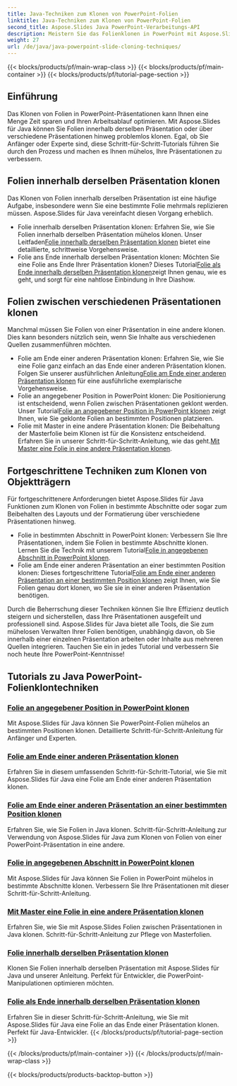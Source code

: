 ```yaml
---
title: Java-Techniken zum Klonen von PowerPoint-Folien
linktitle: Java-Techniken zum Klonen von PowerPoint-Folien
second_title: Aspose.Slides Java PowerPoint-Verarbeitungs-API
description: Meistern Sie das Folienklonen in PowerPoint mit Aspose.Slides für Java. Lernen Sie, Folien innerhalb derselben Präsentation oder über mehrere Präsentationen hinweg nahtlos zu klonen.
weight: 27
url: /de/java/java-powerpoint-slide-cloning-techniques/
---
```


{{< blocks/products/pf/main-wrap-class >}}
{{< blocks/products/pf/main-container >}}
{{< blocks/products/pf/tutorial-page-section >}}

##  Einführung

Das Klonen von Folien in PowerPoint-Präsentationen kann Ihnen eine Menge Zeit sparen und Ihren Arbeitsablauf optimieren. Mit Aspose.Slides für Java können Sie Folien innerhalb derselben Präsentation oder über verschiedene Präsentationen hinweg problemlos klonen. Egal, ob Sie Anfänger oder Experte sind, diese Schritt-für-Schritt-Tutorials führen Sie durch den Prozess und machen es Ihnen mühelos, Ihre Präsentationen zu verbessern.

## Folien innerhalb derselben Präsentation klonen

Das Klonen von Folien innerhalb derselben Präsentation ist eine häufige Aufgabe, insbesondere wenn Sie eine bestimmte Folie mehrmals replizieren müssen. Aspose.Slides für Java vereinfacht diesen Vorgang erheblich.

-  Folie innerhalb derselben Präsentation klonen: Erfahren Sie, wie Sie Folien innerhalb derselben Präsentation mühelos klonen. Unser Leitfaden[Folie innerhalb derselben Präsentation klonen](./clone-slide-within-same-presentation-powerpoint/) bietet eine detaillierte, schrittweise Vorgehensweise.
-  Folie ans Ende innerhalb derselben Präsentation klonen: Möchten Sie eine Folie ans Ende Ihrer Präsentation klonen? Dieses Tutorial[Folie als Ende innerhalb derselben Präsentation klonen](./clone-slide-end-within-same-presentation-powerpoint/)zeigt Ihnen genau, wie es geht, und sorgt für eine nahtlose Einbindung in Ihre Diashow.

## Folien zwischen verschiedenen Präsentationen klonen

Manchmal müssen Sie Folien von einer Präsentation in eine andere klonen. Dies kann besonders nützlich sein, wenn Sie Inhalte aus verschiedenen Quellen zusammenführen möchten.

-  Folie am Ende einer anderen Präsentation klonen: Erfahren Sie, wie Sie eine Folie ganz einfach an das Ende einer anderen Präsentation klonen. Folgen Sie unserer ausführlichen Anleitung[Folie am Ende einer anderen Präsentation klonen](./clone-slide-end-another-presentation-powerpoint/) für eine ausführliche exemplarische Vorgehensweise.
-  Folie an angegebener Position in PowerPoint klonen: Die Positionierung ist entscheidend, wenn Folien zwischen Präsentationen geklont werden. Unser Tutorial[Folie an angegebener Position in PowerPoint klonen](./clone-slide-specified-position-powerpoint/) zeigt Ihnen, wie Sie geklonte Folien an bestimmten Positionen platzieren.
-  Folie mit Master in eine andere Präsentation klonen: Die Beibehaltung der Masterfolie beim Klonen ist für die Konsistenz entscheidend. Erfahren Sie in unserer Schritt-für-Schritt-Anleitung, wie das geht.[Mit Master eine Folie in eine andere Präsentation klonen](./clone-slide-another-presentation-master-powerpoint/).

## Fortgeschrittene Techniken zum Klonen von Objektträgern

Für fortgeschrittenere Anforderungen bietet Aspose.Slides für Java Funktionen zum Klonen von Folien in bestimmte Abschnitte oder sogar zum Beibehalten des Layouts und der Formatierung über verschiedene Präsentationen hinweg.

-  Folie in bestimmten Abschnitt in PowerPoint klonen: Verbessern Sie Ihre Präsentationen, indem Sie Folien in bestimmte Abschnitte klonen. Lernen Sie die Technik mit unserem Tutorial[Folie in angegebenen Abschnitt in PowerPoint klonen](./clone-slide-specified-section-powerpoint/).
-  Folie am Ende einer anderen Präsentation an einer bestimmten Position klonen: Dieses fortgeschrittene Tutorial[Folie am Ende einer anderen Präsentation an einer bestimmten Position klonen](./clone-slide-end-another-specific-position-powerpoint/) zeigt Ihnen, wie Sie Folien genau dort klonen, wo Sie sie in einer anderen Präsentation benötigen.

Durch die Beherrschung dieser Techniken können Sie Ihre Effizienz deutlich steigern und sicherstellen, dass Ihre Präsentationen ausgefeilt und professionell sind. Aspose.Slides für Java bietet alle Tools, die Sie zum mühelosen Verwalten Ihrer Folien benötigen, unabhängig davon, ob Sie innerhalb einer einzelnen Präsentation arbeiten oder Inhalte aus mehreren Quellen integrieren. Tauchen Sie ein in jedes Tutorial und verbessern Sie noch heute Ihre PowerPoint-Kenntnisse!
## Tutorials zu Java PowerPoint-Folienklontechniken
### [Folie an angegebener Position in PowerPoint klonen](./clone-slide-specified-position-powerpoint/)
Mit Aspose.Slides für Java können Sie PowerPoint-Folien mühelos an bestimmten Positionen klonen. Detaillierte Schritt-für-Schritt-Anleitung für Anfänger und Experten.
### [Folie am Ende einer anderen Präsentation klonen](./clone-slide-end-another-presentation-powerpoint/)
Erfahren Sie in diesem umfassenden Schritt-für-Schritt-Tutorial, wie Sie mit Aspose.Slides für Java eine Folie am Ende einer anderen Präsentation klonen.
### [Folie am Ende einer anderen Präsentation an einer bestimmten Position klonen](./clone-slide-end-another-specific-position-powerpoint/)
Erfahren Sie, wie Sie Folien in Java klonen. Schritt-für-Schritt-Anleitung zur Verwendung von Aspose.Slides für Java zum Klonen von Folien von einer PowerPoint-Präsentation in eine andere.
### [Folie in angegebenen Abschnitt in PowerPoint klonen](./clone-slide-specified-section-powerpoint/)
Mit Aspose.Slides für Java können Sie Folien in PowerPoint mühelos in bestimmte Abschnitte klonen. Verbessern Sie Ihre Präsentationen mit dieser Schritt-für-Schritt-Anleitung.
### [Mit Master eine Folie in eine andere Präsentation klonen](./clone-slide-another-presentation-master-powerpoint/)
Erfahren Sie, wie Sie mit Aspose.Slides Folien zwischen Präsentationen in Java klonen. Schritt-für-Schritt-Anleitung zur Pflege von Masterfolien.
### [Folie innerhalb derselben Präsentation klonen](./clone-slide-within-same-presentation-powerpoint/)
Klonen Sie Folien innerhalb derselben Präsentation mit Aspose.Slides für Java und unserer Anleitung. Perfekt für Entwickler, die PowerPoint-Manipulationen optimieren möchten.
### [Folie als Ende innerhalb derselben Präsentation klonen](./clone-slide-end-within-same-presentation-powerpoint/)
Erfahren Sie in dieser Schritt-für-Schritt-Anleitung, wie Sie mit Aspose.Slides für Java eine Folie an das Ende einer Präsentation klonen. Perfekt für Java-Entwickler.
{{< /blocks/products/pf/tutorial-page-section >}}

{{< /blocks/products/pf/main-container >}}
{{< /blocks/products/pf/main-wrap-class >}}

{{< blocks/products/products-backtop-button >}}
